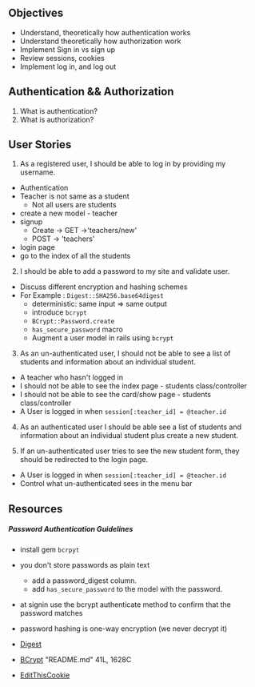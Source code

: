 ## Objectives
- Understand, theoretically how authentication works
- Understand theoretically how authorization work
- Implement Sign in vs sign up
- Review sessions, cookies
- Implement log in, and log out

## Authentication && Authorization
1. What is authentication?
2. What is authorization?

## User Stories
1. As a registered user, I should be able to log in by providing my username.
  - Authentication
  - Teacher is not same as a student
    - Not all users are students
  - create a new model - teacher
  - signup
    - Create -> GET ->'teachers/new'
    - POST -> 'teachers'
  - login page
  - go to the index of all the students

2. I should be able to add a password   to my site and validate user.
  - Discuss different encryption and  hashing schemes
  - For Example : `Digest::SHA256.base64digest`
    - deterministic: same input => same   output
    - introduce `bcrypt`
    - `BCrypt::Password.create`
    - `has_secure_password` macro
    - Augment a user model in rails using   `bcrypt`

3. As an un-authenticated user, I should not be able to see a list of students and information about an individual student.
  - A teacher who hasn't logged in
  - I should not be able to see the index page - students class/controller
  - I should not be able to see the card/show page - students class/controller
  - A User is logged in when `session[:teacher_id] = @teacher.id`

4. As an authenticated user I should be able see a list of students and information about an individual student plus create a new student.

5. If an un-authenticated user tries to see the new student form, they should be redirected to the login page.
  - A User is logged in when `session[:teacher_id] = @teacher.id`
  - Control what un-authenticated sees in the menu bar

## Resources
##### Password Authentication Guidelines

- install gem `bcrpyt`
- you don't store passwords as plain text
  - add a password_digest column.
  - add `has_secure_password` to the model with the password.
- at signin use the bcrypt authenticate method to confirm that the password matches
- password hashing is one-way encryption (we never decrypt it)

- [Digest](https://ruby-doc.org/stdlib-2.2.1/libdoc/digest/rdoc/Digest.html)
- [BCrypt](https://github.com/codahale/bcrypt-ruby)
"README.md" 41L, 1628C
- [EditThisCookie](https://chrome.google.com/webstore/detail/editthiscookie/fngmhnnpilhplaeedifhccceomclgfbg?hl=en)
